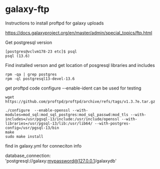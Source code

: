 # galaxy-ftp
Instructions to install proftpd for galaxy uploads

https://docs.galaxyproject.org/en/master/admin/special_topics/ftp.html

Get postgresql version

```
[postgres@vclvm178-23 etc]$ psql
psql (13.6)
```


Find installed verson and get location of posgresql libraries and includes
```
rpm -qa | grep postgres
rpm -ql postgresql13-devel-13.6
```

get proftpd code
configure --enable-ident can be used for testing 

```
wget https://github.com/proftpd/proftpd/archive/refs/tags/v1.3.7e.tar.gz

./configure  --enable-openssl --with-modules=mod_sql:mod_sql_postgres:mod_sql_passwd:mod_tls --with-includes=/usr/pgsql-13/include:/usr/include/openssl --with-libraries=/usr/pgsql-13/lib:/usr/lib64/ --with-postgres-config=/usr/pgsql-13/bin
make
sudo make install

```
find in galaxy.yml for conneciton info

database_connection: 'postgresql://galaxy:mypassword@127.0.0.1/galaxydb'

